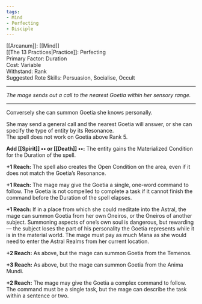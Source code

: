 ```yaml
---
tags:
- Mind
- Perfecting
- Disciple
---
```


[[Arcanum]]: [[Mind]]\
[[The 13 Practices|Practice]]: Perfecting\
Primary Factor: Duration\
Cost: Variable\
Withstand: Rank\
Suggested Rote Skills: Persuasion, Socialise, Occult

---

_The mage sends out a call to the nearest Goetia within her sensory range._

---

Conversely she can summon Goetia she knows personally.

She may send a general call and the nearest Goetia will answer, or she can specify the type of entity by its Resonance.\
The spell does not work on Goetia above Rank 5.

**Add [[Spirit]] •• or [[Death]] ••:** The entity gains the Materialized Condition for the Duration of the spell.

**+1 Reach:** The spell also creates the Open Condition on the area, even if it does not match the Goetia’s Resonance.

**+1 Reach:** The mage may give the Goetia a single, one-word command to follow. The Goetia is not compelled to complete a task if it cannot finish the command before the Duration of the spell elapses.

**+1 Reach:** If in a place from which she could meditate into the Astral, the mage can summon Goetia from her own Oneiros, or the Oneiros of another subject. Summoning aspects of one’s own soul is dangerous, but rewarding — the subject loses the part of his personality the Goetia represents while it is in the material world. The mage must pay as much Mana as she would need to enter the Astral Realms from her current location.

**+2 Reach:** As above, but the mage can summon Goetia from the Temenos.

**+3 Reach:** As above, but the mage can summon Goetia from the Anima Mundi.

**+2 Reach:** The mage may give the Goetia a complex command to follow. The command must be a single task, but the mage can describe the task within a sentence or two.